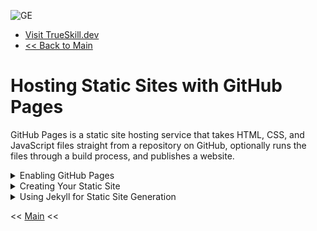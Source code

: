 
![GE](https://github.com/user-attachments/assets/a15436c4-5c13-4676-940b-0832c3bbb925)
- [Visit TrueSkill.dev](https://trueskill.dev)
- [<< Back to Main](./README.md)

# Hosting Static Sites with GitHub Pages

GitHub Pages is a static site hosting service that takes HTML, CSS, and JavaScript files straight from a repository on GitHub, optionally runs the files through a build process, and publishes a website.

<details>
<summary>Enabling GitHub Pages</summary>
Steps to enable GitHub Pages for your repository.
1. **Go to Repository Settings**
   - Navigate to your repository on GitHub and click on the **Settings** tab.
2. **Access GitHub Pages Settings**
   - Scroll down to the **GitHub Pages** section.
3. **Select Source**
   - Under **Source**, select the branch you want to use for GitHub Pages (usually `main` or `gh-pages`).
   - Click **Save**.
4. **Configure Custom Domain (Optional)**
   - If you have a custom domain, you can configure it in the **Custom domain** section.
</details>

<details>
<summary>Creating Your Static Site</summary>
Steps to create and publish your static site.
1. **Add Your Site Files**
   - Add your HTML, CSS, and JavaScript files to the selected branch.
2. **Commit and Push Changes**
   - Commit and push your changes to the repository.
3. **Access Your Site**
   - Your site will be published at `https://<username>.github.io/<repository-name>/`.
</details>

<details>
<summary>Using Jekyll for Static Site Generation</summary>
Steps to use Jekyll for generating a static site.
1. **Create a Jekyll Site**
   - Follow the [Jekyll documentation](https://jekyllrb.com/docs/) to create a new Jekyll site.
2. **Add Jekyll Files to Repository**
   - Add the generated Jekyll files to your repository.
3. **Configure `_config.yml`**
   - Configure the `_config.yml` file as needed for your site.
4. **Commit and Push Changes**
   - Commit and push your changes to the repository.
5. **Access Your Site**
   - Your Jekyll site will be published at `https://<username>.github.io/<repository-name>/`.
</details>

<< [Main](./README.md)  <<
